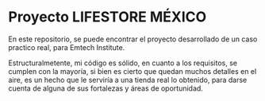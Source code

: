 # Proyecto LIFESTORE MÉXICO
En este repositorio, se puede encontrar el proyecto desarrollado de un caso practico real, para Emtech Institute.

Estructuralmetente, mi código es sólido, en cuanto a los requisitos, se cumplen con la mayoría, si bien es cierto que quedan muchos detalles en el aire, es un hecho que le serviría a una tienda real lo obtenido, para darse cuenta de alguna de sus fortalezas y áreas de oportunidad.
